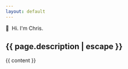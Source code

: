 ```yaml
---
layout: default
---
```


<article>
<p class="home-title fade-in-element">
👋&nbsp; Hi. I'm Chris.
</p>
  <h1 class="sub-heading fade-in-element">
    {{ page.description | escape }}
  </h1>
  <div class="{{ page.markdown }} max-w-none fade-in-element">
    {{ content }}
  </div>
</article>
